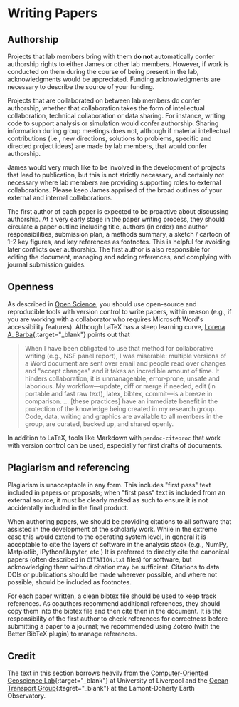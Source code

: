 # Writing Papers

## Authorship

Projects that lab members bring with them **do not** automatically confer authorship rights to either James or other lab members.
However, if work is conducted on them during the course of being present in the lab, acknowledgments would be appreciated.
Funding acknowledgments are necessary to describe the source of your funding.

Projects that are collaborated on between lab members do confer authorship, whether that collaboration takes the form of intellectual collaboration, technical collaboration or data sharing.
For instance, writing code to support analysis or simulation would confer authorship.
Sharing information during group meetings does not, although if material intellectual contributions (i.e., new directions, solutions to problems, specific and directed project ideas) are made by lab members, that would confer authorship.

James would very much like to be involved in the development of projects that lead to publication, but this is not strictly necessary, and certainly not necessary where lab members are providing supporting roles to external collaborations.
Please keep James apprised of the broad outlines of your external and internal collaborations.

The first author of each paper is expected to be proactive about discussing authorship.
At a very early stage in the paper writing process, they should circulate a paper outline including title, authors (in order) and author responsibilities, submission plan, a methods summary, a sketch / cartoon of 1-2 key figures, and key references as footnotes.
This is helpful for avoiding later conflicts over authorship.
The first author is also responsible for editing the document, managing and adding references, and complying with journal submission guides.

## Openness

As described in [Open Science](/open/), you should use open-source and reproducible tools with version control to write papers, within reason (e.g., if you are working with a collaborator who requires Microsoft Word's accessibility features).
Although LaTeX has a steep learning curve, [Lorena A. Barba](https://lorenabarba.com/gallery/reproducibility-pi-manifesto/){:target="_blank"} points out that

> When I have been obligated to use that method for collaborative writing (e.g., NSF panel report), I was miserable: multiple versions of a Word document are sent over email and people read over changes and "accept changes" and it takes an incredible amount of time. It hinders collaboration, it is unmanageable, error-prone, unsafe and laborious. My workflow—update, diff or merge if needed, edit (in portable and fast raw text), latex, bibtex, commit—is a breeze in comparison.
> ... [these practices] have an immediate benefit in the protection of the knowledge being created in my research group. Code, data, writing and graphics are available to all members in the group, are curated, backed up, and shared openly.

In addition to LaTeX, tools like Markdown with `pandoc-citeproc` that work with version control can be used, especially for first drafts of documents.

## Plagiarism and referencing

Plagiarism is unacceptable in any form.
This includes "first pass" text included in papers or proposals; when "first pass" text is included from an external source, it must be clearly marked as such to ensure it is not accidentally included in the final product.

When authoring papers, we should be providing citations to all software that assisted in the development of the scholarly work.
While in the extreme case this would extend to the operating system level, in general it is acceptable to cite the layers of software in the analysis stack (e.g., NumPy, Matplotlib, IPython/Jupyter, etc.)
It is preferred to directly cite the canonical papers (often described in `CITATION.txt` files) for software, but acknowledging them without citation may be sufficient.
Citations to data DOIs or publications should be made wherever possible, and where not possible, should be included as footnotes.

For each paper written, a clean bibtex file should be used to keep track references.
As coauthors recommend additional references, they should copy them into the bibtex file and then cite then in the document.
It is the responsibility of the first author to check references for correctness before submitting a paper to a journal; we recommended using Zotero (with the Better BibTeX plugin) to manage references.

## Credit

The text in this section borrows heavily from the [Computer-Oriented Geoscience Lab](https://www.compgeolab.org/manual/){:target="_blank"}  at University of Liverpool and the [Ocean Transport Group](ocean-transport.github.io/){:tagret="_blank"} at the Lamont-Doherty Earth Observatory.
